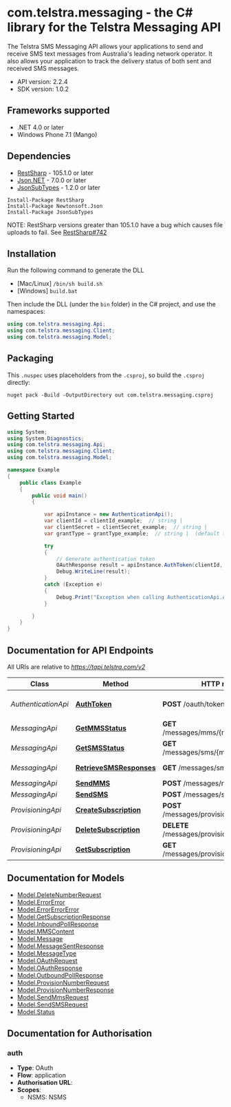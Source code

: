 # com.telstra.messaging - the C# library for the Telstra Messaging API

 The Telstra SMS Messaging API allows your applications to send and receive SMS text messages from Australia's leading network operator.  It also allows your application to track the delivery status of both sent and received SMS messages. 


- API version: 2.2.4
- SDK version: 1.0.2

<a name="frameworks-supported"></a>
## Frameworks supported
- .NET 4.0 or later
- Windows Phone 7.1 (Mango)

<a name="dependencies"></a>
## Dependencies
- [RestSharp](https://www.nuget.org/packages/RestSharp) - 105.1.0 or later
- [Json.NET](https://www.nuget.org/packages/Newtonsoft.Json/) - 7.0.0 or later
- [JsonSubTypes](https://www.nuget.org/packages/JsonSubTypes/) - 1.2.0 or later

```
Install-Package RestSharp
Install-Package Newtonsoft.Json
Install-Package JsonSubTypes
```

NOTE: RestSharp versions greater than 105.1.0 have a bug which causes file uploads to fail. See [RestSharp#742](https://github.com/restsharp/RestSharp/issues/742)

<a name="installation"></a>
## Installation
Run the following command to generate the DLL
- [Mac/Linux] `/bin/sh build.sh`
- [Windows] `build.bat`

Then include the DLL (under the `bin` folder) in the C# project, and use the namespaces:
```csharp
using com.telstra.messaging.Api;
using com.telstra.messaging.Client;
using com.telstra.messaging.Model;
```
<a name="packaging"></a>
## Packaging


This `.nuspec` uses placeholders from the `.csproj`, so build the `.csproj` directly:

```
nuget pack -Build -OutputDirectory out com.telstra.messaging.csproj
```


<a name="getting-started"></a>
## Getting Started

```csharp
using System;
using System.Diagnostics;
using com.telstra.messaging.Api;
using com.telstra.messaging.Client;
using com.telstra.messaging.Model;

namespace Example
{
    public class Example
    {
        public void main()
        {

            var apiInstance = new AuthenticationApi();
            var clientId = clientId_example;  // string | 
            var clientSecret = clientSecret_example;  // string | 
            var grantType = grantType_example;  // string |  (default to client_credentials)

            try
            {
                // Generate authentication token
                OAuthResponse result = apiInstance.AuthToken(clientId, clientSecret, grantType);
                Debug.WriteLine(result);
            }
            catch (Exception e)
            {
                Debug.Print("Exception when calling AuthenticationApi.AuthToken: " + e.Message );
            }

        }
    }
}
```

<a name="documentation-for-api-endpoints"></a>
## Documentation for API Endpoints

All URIs are relative to *https://tapi.telstra.com/v2*

Class | Method | HTTP request | Description
------------ | ------------- | ------------- | -------------
*AuthenticationApi* | [**AuthToken**](docs/AuthenticationApi.md#authtoken) | **POST** /oauth/token | Generate authentication token
*MessagingApi* | [**GetMMSStatus**](docs/MessagingApi.md#getmmsstatus) | **GET** /messages/mms/{messageid}/status | Get MMS Status
*MessagingApi* | [**GetSMSStatus**](docs/MessagingApi.md#getsmsstatus) | **GET** /messages/sms/{messageId}/status | Get SMS Status
*MessagingApi* | [**RetrieveSMSResponses**](docs/MessagingApi.md#retrievesmsresponses) | **GET** /messages/sms | Retrieve SMS Responses
*MessagingApi* | [**SendMMS**](docs/MessagingApi.md#sendmms) | **POST** /messages/mms | Send MMS
*MessagingApi* | [**SendSMS**](docs/MessagingApi.md#sendsms) | **POST** /messages/sms | Send SMS
*ProvisioningApi* | [**CreateSubscription**](docs/ProvisioningApi.md#createsubscription) | **POST** /messages/provisioning/subscriptions | Create Subscription
*ProvisioningApi* | [**DeleteSubscription**](docs/ProvisioningApi.md#deletesubscription) | **DELETE** /messages/provisioning/subscriptions | Delete Subscription
*ProvisioningApi* | [**GetSubscription**](docs/ProvisioningApi.md#getsubscription) | **GET** /messages/provisioning/subscriptions | Get Subscription


<a name="documentation-for-models"></a>
## Documentation for Models

 - [Model.DeleteNumberRequest](docs/DeleteNumberRequest.md)
 - [Model.ErrorError](docs/ErrorError.md)
 - [Model.ErrorErrorError](docs/ErrorErrorError.md)
 - [Model.GetSubscriptionResponse](docs/GetSubscriptionResponse.md)
 - [Model.InboundPollResponse](docs/InboundPollResponse.md)
 - [Model.MMSContent](docs/MMSContent.md)
 - [Model.Message](docs/Message.md)
 - [Model.MessageSentResponse](docs/MessageSentResponse.md)
 - [Model.MessageType](docs/MessageType.md)
 - [Model.OAuthRequest](docs/OAuthRequest.md)
 - [Model.OAuthResponse](docs/OAuthResponse.md)
 - [Model.OutboundPollResponse](docs/OutboundPollResponse.md)
 - [Model.ProvisionNumberRequest](docs/ProvisionNumberRequest.md)
 - [Model.ProvisionNumberResponse](docs/ProvisionNumberResponse.md)
 - [Model.SendMmsRequest](docs/SendMmsRequest.md)
 - [Model.SendSMSRequest](docs/SendSMSRequest.md)
 - [Model.Status](docs/Status.md)


<a name="documentation-for-authorization"></a>
## Documentation for Authorisation

<a name="auth"></a>
### auth

- **Type**: OAuth
- **Flow**: application
- **Authorisation URL**: 
- **Scopes**: 
  - NSMS: NSMS

